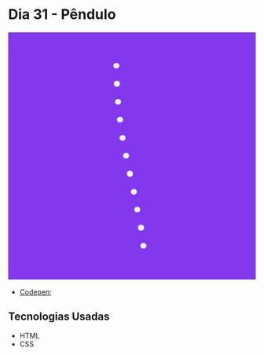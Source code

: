 # Dia 31 - Pêndulo

![Pêndulo](./day31__c.gif?raw=true "Pêndulo")

*   [Codepen](https://codepen.io/lizvidotti91/pen/KKZjJjM); 

## Tecnologias Usadas

*   HTML
*   CSS 
